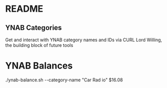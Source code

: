 # README
## YNAB Categories
Get and interact with YNAB category names and IDs via CURL
Lord Willing, the building block of future tools


# YNAB Balances
./ynab-balance.sh --category-name "Car Rad
io"
$16.08 
